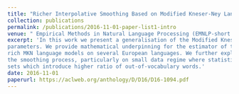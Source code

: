 ```yaml
---
title: "Richer Interpolative Smoothing Based on Modified Kneser-Ney Language Modeling"
collection: publications
permalink: /publications/2016-11-01-paper-list1-intro
venue: " Empirical Methods in Natural Language Processing (EMNLP-short paper)"
excerpt: 'In this work we present a generalisation of the Modified Kneser-Ney interpolative smoothing for richer smoothing via additional discount
parameters. We provide mathematical underpinning for the estimator of the new discount parameters, and showcase the utility of our
rich MKN language models on several European languages. We further explore the interdependency among the training data size, language model order, and number of discount parameters. Our empirical results illustrate that larger number of discount parameters, i) allows for better allocation of mass in
the smoothing process, particularly on small data regime where statistical sparsity is severe, and ii) leads to significant reduction in perplexity, particularly for out-of-domain test
sets which introduce higher ratio of out-of-vocabulary words.'
date: 2016-11-01
paperurl: https://aclweb.org/anthology/D/D16/D16-1094.pdf
---
```

